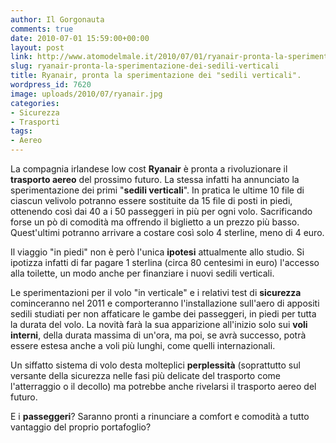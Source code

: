 ```yaml
---
author: Il Gorgonauta
comments: true
date: 2010-07-01 15:59:00+00:00
layout: post
link: http://www.atomodelmale.it/2010/07/01/ryanair-pronta-la-sperimentazione-dei-sedili-verticali/
slug: ryanair-pronta-la-sperimentazione-dei-sedili-verticali
title: Ryanair, pronta la sperimentazione dei "sedili verticali".
wordpress_id: 7620
image: uploads/2010/07/ryanair.jpg
categories:
- Sicurezza
- Trasporti
tags:
- Aereo
---
```



La compagnia irlandese low cost **Ryanair** è pronta a rivoluzionare il **trasporto aereo** del prossimo futuro. La stessa infatti ha annunciato la sperimentazione dei primi "**sedili verticali**". In pratica le ultime 10 file di ciascun velivolo potranno essere sostituite da 15 file di posti in piedi, ottenendo così dai 40 a i 50 passeggeri in più per ogni volo. Sacrificando forse un pò di comodità ma offrendo il biglietto a un prezzo più basso. Quest'ultimi potranno arrivare a costare così solo 4 sterline, meno di 4 euro.

Il viaggio "in piedi" non è però l'unica **ipotesi** attualmente allo studio. Si ipotizza infatti di far pagare 1 sterlina (circa 80 centesimi in euro) l'accesso alla toilette, un modo anche per finanziare i nuovi sedili verticali.

Le sperimentazioni per il volo "in verticale" e i relativi test di **sicurezza** cominceranno nel 2011 e comporteranno l'installazione sull'aero di appositi sedili studiati per non affaticare le gambe dei passeggeri, in piedi per tutta la durata del volo. La novità farà la sua apparizione all'inizio solo sui **voli interni**, della durata massima di un'ora, ma poi, se avrà successo, potrà essere estesa anche a voli più lunghi, come quelli internazionali.

Un siffatto sistema di volo desta molteplici **perplessità** (soprattutto sul versante della sicurezza nelle fasi più delicate del trasporto come l'atterraggio o il decollo) ma potrebbe anche rivelarsi il trasporto aereo del futuro.

E i **passeggeri**? Saranno pronti a rinunciare a comfort e comodità a tutto vantaggio del proprio portafoglio?
